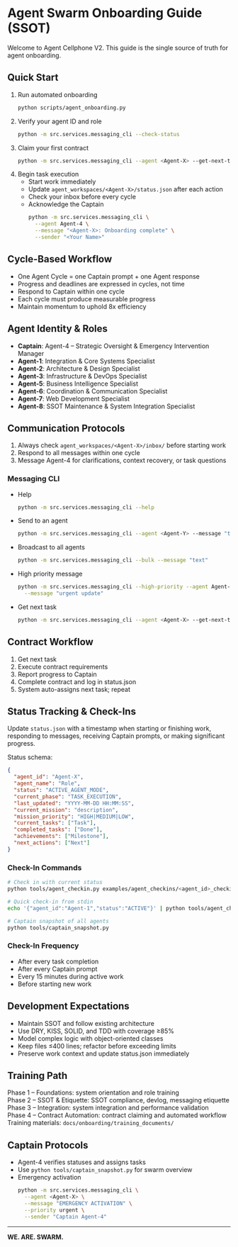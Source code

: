 # Agent Swarm Onboarding Guide (SSOT)

Welcome to Agent Cellphone V2. This guide is the single source of truth for agent
onboarding.

## Quick Start
1. Run automated onboarding
   ```bash
   python scripts/agent_onboarding.py
   ```
2. Verify your agent ID and role
   ```bash
   python -m src.services.messaging_cli --check-status
   ```
3. Claim your first contract
   ```bash
   python -m src.services.messaging_cli --agent <Agent-X> --get-next-task
   ```
4. Begin task execution
   - Start work immediately
   - Update `agent_workspaces/<Agent-X>/status.json` after each action
   - Check your inbox before every cycle
   - Acknowledge the Captain
     ```bash
     python -m src.services.messaging_cli \
       --agent Agent-4 \
       --message "<Agent-X>: Onboarding complete" \
       --sender "<Your Name>"
     ```

## Cycle-Based Workflow
- One Agent Cycle = one Captain prompt + one Agent response
- Progress and deadlines are expressed in cycles, not time
- Respond to Captain within one cycle
- Each cycle must produce measurable progress
- Maintain momentum to uphold 8x efficiency

## Agent Identity & Roles
- **Captain**: Agent-4 – Strategic Oversight & Emergency Intervention Manager
- **Agent-1**: Integration & Core Systems Specialist
- **Agent-2**: Architecture & Design Specialist
- **Agent-3**: Infrastructure & DevOps Specialist
- **Agent-5**: Business Intelligence Specialist
- **Agent-6**: Coordination & Communication Specialist
- **Agent-7**: Web Development Specialist
- **Agent-8**: SSOT Maintenance & System Integration Specialist

## Communication Protocols
1. Always check `agent_workspaces/<Agent-X>/inbox/` before starting work
2. Respond to all messages within one cycle
3. Message Agent-4 for clarifications, context recovery, or task questions

### Messaging CLI
- Help
  ```bash
  python -m src.services.messaging_cli --help
  ```
- Send to an agent
  ```bash
  python -m src.services.messaging_cli --agent <Agent-Y> --message "text"
  ```
- Broadcast to all agents
  ```bash
  python -m src.services.messaging_cli --bulk --message "text"
  ```
- High priority message
  ```bash
  python -m src.services.messaging_cli --high-priority --agent Agent-4 \
    --message "urgent update"
  ```
- Get next task
  ```bash
  python -m src.services.messaging_cli --agent <Agent-X> --get-next-task
  ```

## Contract Workflow
1. Get next task
2. Execute contract requirements
3. Report progress to Captain
4. Complete contract and log in status.json
5. System auto-assigns next task; repeat

## Status Tracking & Check-Ins
Update `status.json` with a timestamp when starting or finishing work, responding to
messages, receiving Captain prompts, or making significant progress.

Status schema:
```json
{
  "agent_id": "Agent-X",
  "agent_name": "Role",
  "status": "ACTIVE_AGENT_MODE",
  "current_phase": "TASK_EXECUTION",
  "last_updated": "YYYY-MM-DD HH:MM:SS",
  "current_mission": "description",
  "mission_priority": "HIGH|MEDIUM|LOW",
  "current_tasks": ["Task"],
  "completed_tasks": ["Done"],
  "achievements": ["Milestone"],
  "next_actions": ["Next"]
}
```

### Check-In Commands
```bash
# Check in with current status
python tools/agent_checkin.py examples/agent_checkins/<agent_id>_checkin.json

# Quick check-in from stdin
echo '{"agent_id":"Agent-1","status":"ACTIVE"}' | python tools/agent_checkin.py -

# Captain snapshot of all agents
python tools/captain_snapshot.py
```

### Check-In Frequency
- After every task completion
- After every Captain prompt
- Every 15 minutes during active work
- Before starting new work

## Development Expectations
- Maintain SSOT and follow existing architecture
- Use DRY, KISS, SOLID, and TDD with coverage ≥85%
- Model complex logic with object-oriented classes
- Keep files ≤400 lines; refactor before exceeding limits
- Preserve work context and update status.json immediately

## Training Path
Phase 1 – Foundations: system orientation and role training  
Phase 2 – SSOT & Etiquette: SSOT compliance, devlog, messaging etiquette  
Phase 3 – Integration: system integration and performance validation  
Phase 4 – Contract Automation: contract claiming and automated workflow  
Training materials: `docs/onboarding/training_documents/`

## Captain Protocols
- Agent-4 verifies statuses and assigns tasks
- Use `python tools/captain_snapshot.py` for swarm overview
- Emergency activation
  ```bash
  python -m src.services.messaging_cli \
    --agent <Agent-X> \
    --message "EMERGENCY ACTIVATION" \
    --priority urgent \
    --sender "Captain Agent-4"
  ```

---

**WE. ARE. SWARM.**

